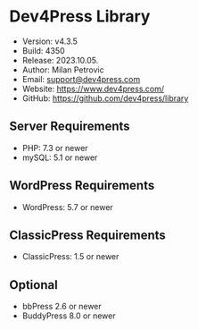 # Dev4Press Library

* Version: v4.3.5
* Build:   4350
* Release: 2023.10.05.
* Author:  Milan Petrovic
* Email:   support@dev4press.com
* Website: https://www.dev4press.com/
* GitHub:  https://github.com/dev4press/library

## Server Requirements

* PHP: 7.3 or newer
* mySQL: 5.1 or newer

## WordPress Requirements

* WordPress: 5.7 or newer

## ClassicPress Requirements

* ClassicPress: 1.5 or newer

## Optional

* bbPress 2.6 or newer
* BuddyPress 8.0 or newer
